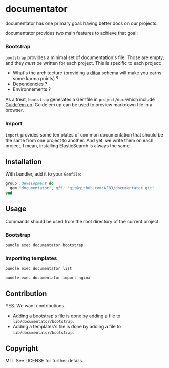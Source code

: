 # documentator

documentator has one primary goal: having better docs on our projects.

documentator provides two main features to achieve that goal:


### Bootstrap

`bootstrap` provides a minimal set of documentation's file.
Those are empty, and they *must* be written for each project. This is specific
to each project:

  * What's the architecture (providing a [ditaa](http://ditaa.sourceforge.net/)
  schema will make you earns some karma points) ?
  * Dependencies ?
  * Environnements ?


As a treat, `bootstrap` generates a Gemfile in `project/doc` which include
[Guide'em up](https://github.com/nono/guide-em-up). Guide'em up can be used to
preview markdown file in a browser.

### Import

`import` provides some templates of common documentation that should be the same
from one project to another. And yet, we write them on each project. I mean,
installing ElasticSearch is always the same.

## Installation

With bundler, add it to your `Gemfile`:

``` ruby
group :development do
  gem "documentator", git: "git@github.com:AF83/documentator.git"
end
```

## Usage

Commands should be used from the root directory of the current project.

### Bootstrap

``` shell
bundle exec documentator bootstrap
```

### Importing templates

``` shell
bundle exec documentator list
```

``` shell
bundle exec documentator import nginx
```

## Contribution

YES. We want contributions.

* Adding a bootstrap's file is done by adding a file to
`lib/documentator/bootstrap`.
* Adding a templates's file is done by adding a file to
`lib/documentator/bootstrap`.


## Copyright

MIT. See LICENSE for further details.
